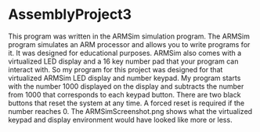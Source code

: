 # AssemblyProject3
This program was written in the ARMSim simulation program. The ARMSim program simulates an ARM processor and allows you to write programs for it. It was designed for educational purposes. ARMSim also comes with a virtualized LED display and a 16 key number pad that your program can interact with. So my program for this project was designed for that virtualized ARMSim LED display and number keypad. My program starts with the number 1000 displayed on the display and subtracts the number from 1000 that corresponds to each keypad button. There are two black buttons that reset the system at any time. A forced reset is required if the number reaches 0. The ARMSimScreenshot.png shows what the virtualized keypad and display environment would have looked like more or less.


